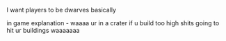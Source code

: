 I want players to be dwarves basically

in game explanation - waaaa ur in a crater if u build too high shits going to hit ur buildings waaaaaaa